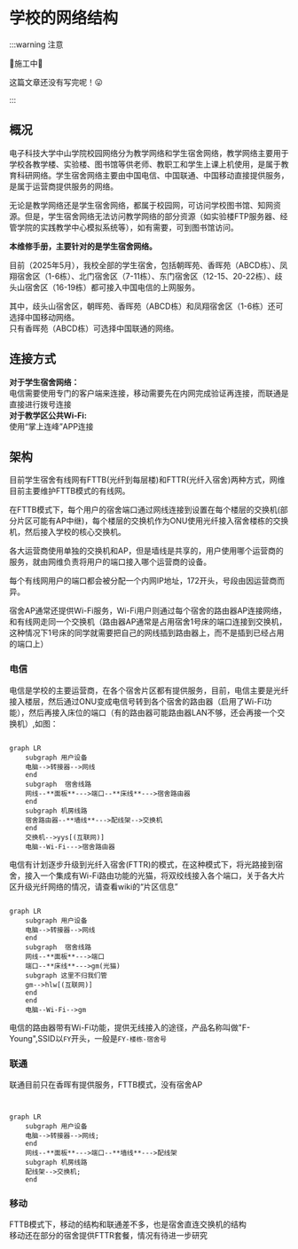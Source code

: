 # 学校的网络结构
:::warning 注意

🚧施工中🚧

这篇文章还没有写完呢！😛

:::

## 概况
电子科技大学中山学院校园网络分为教学网络和学生宿舍网络，教学网络主要用于学校各教学楼、实验楼、图书馆等供老师、教职工和学生上课上机使用，是属于教育科研网络。学生宿舍网络主要由中国电信、中国联通、中国移动直接提供服务，是属于运营商提供服务的网络。

无论是教学网络还是学生宿舍网络，都属于校园网，可访问学校图书馆、知网资源。但是，学生宿舍网络无法访问教学网络的部分资源（如实验楼FTP服务器、经管学院的实践教学中心模拟系统等），如有需要，可到图书馆访问。

**本维修手册，主要针对的是学生宿舍网络。**

目前（2025年5月），我校全部的学生宿舍，包括朝晖苑、香晖苑（ABCD栋）、凤翔宿舍区（1-6栋）、北门宿舍区（7-11栋）、东门宿舍区（12-15、20-22栋）、歧头山宿舍区（16-19栋）都可接入中国电信的上网服务。  

其中，歧头山宿舍区，朝晖苑、香晖苑（ABCD栋）和凤翔宿舍区（1-6栋）还可选择中国移动网络。  
只有香晖苑（ABCD栋）可选择中国联通的网络。

## 连接方式
**对于学生宿舍网络：**\
电信需要使用专门的客户端来连接，移动需要先在内网完成验证再连接，而联通是直接进行拨号连接\
**对于教学区公共Wi-Fi:**\
使用“掌上连峰”APP连接
## 架构

目前学生宿舍有线网有FTTB(光纤到每层楼)和FTTR(光纤入宿舍)两种方式，网维目前主要维护FTTB模式的有线网。

在FTTB模式下，每个用户的宿舍端口通过网线连接到设置在每个楼层的交换机(部分片区可能有AP中继)，每个楼层的交换机作为ONU使用光纤接入宿舍楼栋的交换机，然后接入学校的核心交换机。

各大运营商使用单独的交换机和AP，但是墙线是共享的，用户使用哪个运营商的服务，就由网维负责将用户的端口接入哪个运营商的设备。

每个有线网用户的端口都会被分配一个内网IP地址，172开头，号段由因运营商而异。

宿舍AP通常还提供Wi-Fi服务，Wi-Fi用户则通过每个宿舍的路由器AP连接网络，和有线网走同一个交换机（路由器AP通常是占用宿舍1号床的端口连接到交换机，这种情况下1号床的同学就需要把自己的网线插到路由器上，而不是插到已经占用的端口上）
### 电信
电信是学校的主要运营商，在各个宿舍片区都有提供服务，目前，电信主要是光纤接入楼层，然后通过ONU变成电信号转到各个宿舍的路由器（启用了Wi-Fi功能），然后再接入床位的端口（有的路由器可能路由器LAN不够，还会再接一个交换机）,如图：
```mermaid 传统的电信网络架构

graph LR
    subgraph 用户设备
    电脑-->转接器-->网线
    end
    subgraph  宿舍线路 
    网线--**面板**--->端口--**床线**--->宿舍路由器
    end
    subgraph 机房线路
    宿舍路由器--**墙线**--->配线架-->交换机
    end
    交换机-->yys[(互联网)]
    电脑--Wi-Fi--->宿舍路由器

```
电信有计划逐步升级到光纤入宿舍(FTTR)的模式，在这种模式下，将光路接到宿舍，接入一个集成有Wi-Fi路由功能的光猫，将双绞线接入各个端口，关于各大片区升级光纤网络的情况，请查看wiki的“片区信息”
```mermaid

graph LR
    subgraph 用户设备
    电脑-->转接器-->网线
    end
    subgraph  宿舍线路 
    网线--**面板**--->端口
    端口--**床线**--->gm(光猫)
    subgraph 这里不归我们管
    gm-->hlw[(互联网)]
    end
    end 
    电脑--Wi-Fi-->gm

```

电信的路由器带有Wi-Fi功能，提供无线接入的途径，产品名称叫做"F-Young",SSID以`FY`开头，一般是`FY-楼栋-宿舍号`

### 联通
联通目前只在香晖有提供服务，FTTB模式，没有宿舍AP
``` mermaid


graph LR
    subgraph 用户设备
    电脑-->转接器-->网线;
    end 
    网线--**面板**--->端口--**墙线**--->配线架
    subgraph 机房线路
    配线架-->交换机;
    end

```
### 移动
FTTB模式下，移动的结构和联通差不多，也是宿舍直连交换机的结构  
移动还在部分的宿舍提供FTTR套餐，情况有待进一步研究

